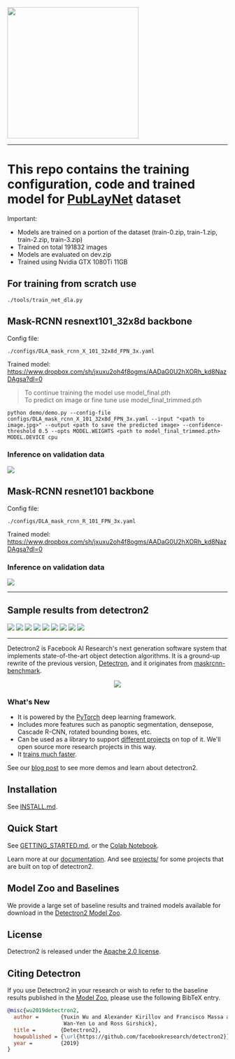 <img src=".github/Detectron2-Logo-Horz.svg" width="300" >

---

# This repo contains the training configuration, code and trained model for [PubLayNet](https://github.com/ibm-aur-nlp/PubLayNet) dataset  

Important:
* Models are trained on a portion of the dataset (train-0.zip, train-1.zip, train-2.zip, train-3.zip)
* Trained on total 191832 images
* Models are evaluated on dev.zip
* Trained using Nvidia GTX 1080Ti 11GB

## For training from scratch use 
```
./tools/train_net_dla.py
```



## Mask-RCNN resnext101_32x8d backbone
Config file: 
```
./configs/DLA_mask_rcnn_X_101_32x8d_FPN_3x.yaml
```  
Trained model: https://www.dropbox.com/sh/jxuxu2oh4f8ogms/AADaG0U2hXORh_kd8NazDAgsa?dl=0

> To continue training the model use model_final.pth  
> To predict on image or fine tune use model_final_trimmed.pth

```
python demo/demo.py --config-file configs/DLA_mask_rcnn_X_101_32x8d_FPN_3x.yaml --input "<path to image.jpg>" --output <path to save the predicted image> --confidence-threshold 0.5 --opts MODEL.WEIGHTS <path to model_final_trimmed.pth> MODEL.DEVICE cpu
```

### Inference on validation data  
<img src="assets/images/resnext101_32x8d/result_resnext101_32x8d.JPG" > 



## Mask-RCNN resnet101 backbone  
Config file: 
```
./configs/DLA_mask_rcnn_R_101_FPN_3x.yaml
```    
Trained model: https://www.dropbox.com/sh/jxuxu2oh4f8ogms/AADaG0U2hXORh_kd8NazDAgsa?dl=0

### Inference on validation data  
<img src="assets/images/resnet101/result_resnet101.JPG" >

---

## Sample results from detectron2

<img src="assets/images/resnext101_32x8d/PMC1247189_00000.jpg" >  

<img src="assets/images/resnext101_32x8d/PMC1247608_00001.jpg" >  

<img src="assets/images/resnext101_32x8d/PMC1281292_00001.jpg" >  

<img src="assets/images/resnext101_32x8d/PMC1343590_00003.jpg" >  

<img src="assets/images/resnext101_32x8d/PMC2778503_00000.jpg" >  

<img src="assets/images/resnext101_32x8d/PMC6052416_00007.jpg" >  

<img src="assets/images/resnext101_32x8d/PMC6095069_00001.jpg" >  

<img src="assets/images/resnext101_32x8d/PMC6095088_00000.jpg" >  

<img src="assets/images/resnext101_32x8d/PMC6098231_00004.jpg" >  


 

---

Detectron2 is Facebook AI Research's next generation software system
that implements state-of-the-art object detection algorithms.
It is a ground-up rewrite of the previous version,
[Detectron](https://github.com/facebookresearch/Detectron/),
and it originates from [maskrcnn-benchmark](https://github.com/facebookresearch/maskrcnn-benchmark/).

<div align="center">
  <img src="https://user-images.githubusercontent.com/1381301/66535560-d3422200-eace-11e9-9123-5535d469db19.png"/>
</div>

### What's New
* It is powered by the [PyTorch](https://pytorch.org) deep learning framework.
* Includes more features such as panoptic segmentation, densepose, Cascade R-CNN, rotated bounding boxes, etc.
* Can be used as a library to support [different projects](projects/) on top of it.
  We'll open source more research projects in this way.
* It [trains much faster](https://detectron2.readthedocs.io/notes/benchmarks.html).

See our [blog post](https://ai.facebook.com/blog/-detectron2-a-pytorch-based-modular-object-detection-library-/)
to see more demos and learn about detectron2.

## Installation

See [INSTALL.md](INSTALL.md).

## Quick Start

See [GETTING_STARTED.md](GETTING_STARTED.md),
or the [Colab Notebook](https://colab.research.google.com/drive/16jcaJoc6bCFAQ96jDe2HwtXj7BMD_-m5).

Learn more at our [documentation](https://detectron2.readthedocs.org).
And see [projects/](projects/) for some projects that are built on top of detectron2.

## Model Zoo and Baselines

We provide a large set of baseline results and trained models available for download in the [Detectron2 Model Zoo](MODEL_ZOO.md).


## License

Detectron2 is released under the [Apache 2.0 license](LICENSE).

## Citing Detectron

If you use Detectron2 in your research or wish to refer to the baseline results published in the [Model Zoo](MODEL_ZOO.md), please use the following BibTeX entry.

```BibTeX
@misc{wu2019detectron2,
  author =       {Yuxin Wu and Alexander Kirillov and Francisco Massa and
                  Wan-Yen Lo and Ross Girshick},
  title =        {Detectron2},
  howpublished = {\url{https://github.com/facebookresearch/detectron2}},
  year =         {2019}
}
```

